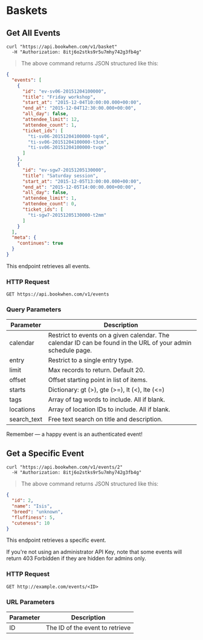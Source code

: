 # Baskets

## Get All Events

```curl
curl "https://api.bookwhen.com/v1/basket"
  -H "Authorization: 8itj6o2stks9r5u7mhy742g3fb4g"
```

> The above command returns JSON structured like this:

```json
{
  "events": [
    {
      "id": "ev-sv06-20151204100000",
      "title": "Friday workshop",
      "start_at": "2015-12-04T10:00:00.000+00:00",
      "end_at": "2015-12-04T12:30:00.000+00:00",
      "all_day": false,
      "attendee_limit": 12,
      "attendee_count": 1,
      "ticket_ids": [
        "ti-sv06-20151204100000-tqn6",
        "ti-sv06-20151204100000-t3cm",
        "ti-sv06-20151204100000-tvqe"
      ]
    },
    {
      "id": "ev-sgw7-20151205130000",
      "title": "Saturday session",
      "start_at": "2015-12-05T13:00:00.000+00:00",
      "end_at": "2015-12-05T14:00:00.000+00:00",
      "all_day": false,
      "attendee_limit": 1,
      "attendee_count": 0,
      "ticket_ids": [
        "ti-sgw7-20151205130000-t2mm"
      ]
    }
  ],
  "meta": {
    "continues": true
  }
}
```

This endpoint retrieves all events.

### HTTP Request

`GET https://api.bookwhen.com/v1/events`

### Query Parameters

Parameter   | Description
----------- | -----------
calendar    | Restrict to events on a given calendar. The calendar ID can be found in the URL of your admin schedule page.
entry       | Restrict to a single entry type.
limit       | Max records to return. Default 20.
offset      | Offset starting point in list of items.
starts      | Dictionary: gt (>), gte (>=), lt (<), lte (<=)
tags        | Array of tag words to include. All if blank.
locations   | Array of location IDs to include. All if blank.
search_text | Free text search on title and description.


<aside class="success">
Remember — a happy event is an authenticated event!
</aside>

## Get a Specific Event

```curl
curl "https://api.bookwhen.com/v1/events/2"
  -H "Authorization: 8itj6o2stks9r5u7mhy742g3fb4g"
```

> The above command returns JSON structured like this:

```json
{
  "id": 2,
  "name": "Isis",
  "breed": "unknown",
  "fluffiness": 5,
  "cuteness": 10
}
```

This endpoint retrieves a specific event.

<aside class="warning">
If you're not using an administrator API Key, note that some events will return 403 Forbidden if they are hidden for admins only.
</aside>

### HTTP Request

`GET http://example.com/events/<ID>`

### URL Parameters

Parameter | Description
--------- | -----------
ID | The ID of the event to retrieve
